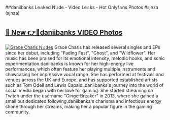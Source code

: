 ##daniibanks Le𝚊ked N𝚞de - Video Le𝚊ks - Hot Onlyf𝚊ns Photos #sjnza (sjnza)

# <h2><a href="https://mediaupload.pro?title=daniibanks&ref=9FEB">🔗 New 👉🔴daniibanks VIDEO Photos</a></h2>

[![Grace Charis N𝚞des](https://i.imgur.com/rIISA9y.gif)](https://mediaupload.pro?title=daniibanks&ref=9FEB)
Grace Charis has released several singles and EPs since her debut, including "Fading Fast", "Ghost", and "Wildflower". Her music has been praised for its emotional intensity, melodic hooks, and sonic experimentation.daniibanks is known for her high-energy live performances, which often feature her playing multiple instruments and showcasing her impressive vocal range. She has performed at festivals and venues across the UK and Europe, and has supported established artists such as Tom Odell and Lewis Capaldi.daniibanks's journey into the world of social media began with her love for gaming. She started streaming on Twitch under the username "GingerBreaker" in 2013, where she gained a small but dedicated following.daniibanks's charisma and infectious energy shone through her streams, making her a popular figure in the gaming community.